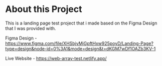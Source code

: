 # About this Project


This is a landing page test project that i made based on the Figma Design that I was provided with.

Figma Design - https://www.figma.com/file/XHSbjvMjGpftHxw925poyD/Landing-Page?type=design&node-id=0%3A1&mode=design&t=dKGM7wDf1OAZb3KV-1

Live Website - https://web-array-test.netlify.app/
